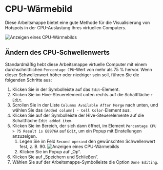 # <a name="cpu-heatmap"></a>CPU-Wärmebild

Diese Arbeitsmappe bietet eine gute Methode für die Visualisierung von Hotspots in der CPU-Auslastung Ihres virtuellen Computers.

![Anzeigen eines CPU-Wärmebilds](cpu-heatmap.png)

## <a name="changing-the-cpu-threshold"></a>Ändern des CPU-Schwellenwerts
Standardmäßig hebt diese Arbeitsmappe virtuelle Computer mit einem durchschnittlichen `Percentage CPU`-Wert von mehr als 75 % hervor. Wenn dieser Schwellenwert höher oder niedriger sein soll, führen Sie die folgenden Schritte aus:

1. Klicken Sie in der Symbolleiste auf das `Edit`-Element.
2. Klicken Sie im Hive-Steuerelement unten rechts auf die Schaltfläche `↑ Edit`.
3. Scrollen Sie in der Liste `Columns Available After Merge` nach unten, und wählen Sie das `[Added column] - Cell Color`-Element aus.
4. Klicken Sie auf der Symbolleiste der Hive-Steuerelemente auf die Schaltfläche `Edit added item`.
5. Klicken Sie im Bereich, der sich dann öffnet, im Element `Percentage CPU > 75 Result is E8976A` auf `Edit`, um ein Popup mit Einstellungen anzuzeigen.
    1. Legen Sie im Feld `Second operand` den gewünschten Schwellenwert fest, z. B. 90.
        ![Anzeigen eines CPU-Wärmebilds](cpu-heatmap-column-settings.png)
    2. Klicken Sie im Popup auf „Op“.
6. Klicken Sie auf „Speichern und Schließen“.
7. Wählen Sie auf der Arbeitsmappe-Symbolleiste die Option `Done Editing`.
